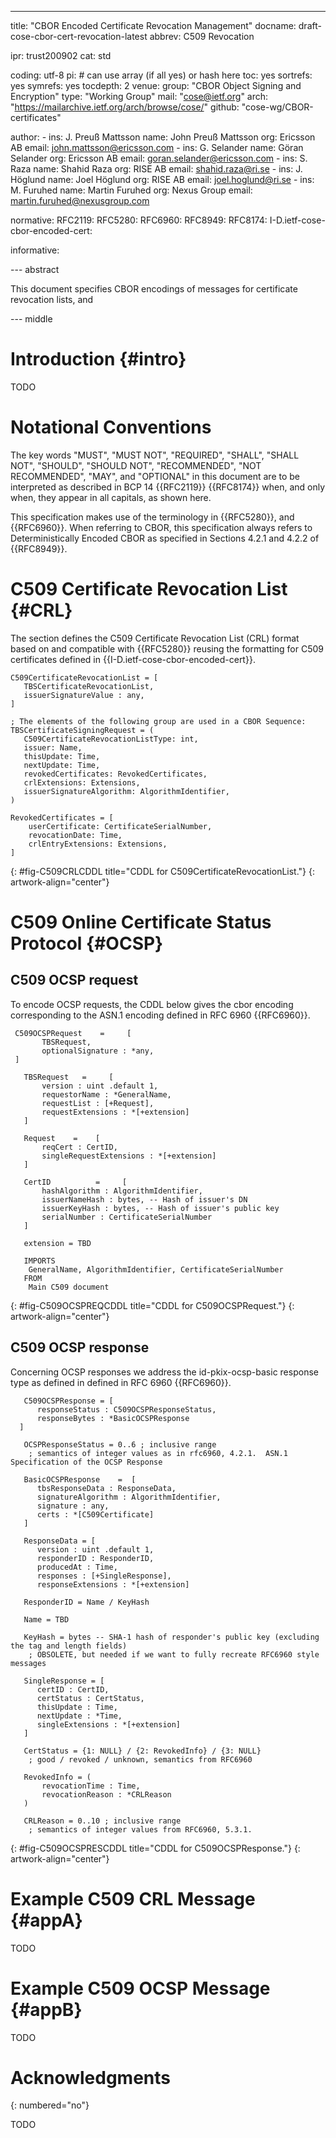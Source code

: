---
title: "CBOR Encoded Certificate Revocation Management"
docname: draft-cose-cbor-cert-revocation-latest
abbrev: C509 Revocation

ipr: trust200902
cat: std

coding: utf-8
pi: # can use array (if all yes) or hash here
  toc: yes
  sortrefs: yes
  symrefs: yes
  tocdepth: 2
venue:
  group: "CBOR Object Signing and Encryption"
  type: "Working Group"
  mail: "cose@ietf.org"
  arch: "https://mailarchive.ietf.org/arch/browse/cose/"
  github: "cose-wg/CBOR-certificates"

author:
      -
        ins: J. Preuß Mattsson
        name: John Preuß Mattsson
        org: Ericsson AB
        email: john.mattsson@ericsson.com
      -
        ins: G. Selander
        name: Göran Selander
        org: Ericsson AB
        email: goran.selander@ericsson.com
      -
        ins: S. Raza
        name: Shahid Raza
        org: RISE AB
        email: shahid.raza@ri.se
      -
        ins: J. Höglund
        name: Joel Höglund
        org: RISE AB
        email: joel.hoglund@ri.se
      -
        ins: M. Furuhed
        name: Martin Furuhed
        org: Nexus Group
        email: martin.furuhed@nexusgroup.com


normative:
  RFC2119:
  RFC5280:
  RFC6960:
  RFC8949:
  RFC8174:
  I-D.ietf-cose-cbor-encoded-cert:

informative:


--- abstract

This document specifies CBOR encodings of messages for certificate revocation lists, and 

--- middle

# Introduction {#intro}

TODO

# Notational Conventions

The key words "MUST", "MUST NOT", "REQUIRED", "SHALL", "SHALL NOT", "SHOULD", "SHOULD NOT", "RECOMMENDED", "NOT RECOMMENDED", "MAY", and "OPTIONAL" in this document are to be interpreted as described in BCP 14 {{RFC2119}} {{RFC8174}} when, and only when, they appear in all capitals, as shown here.

This specification makes use of the terminology in {{RFC5280}}, and {{RFC6960}}. When referring to CBOR, this specification always refers to Deterministically Encoded CBOR as specified in Sections 4.2.1 and 4.2.2 of {{RFC8949}}.

# C509 Certificate Revocation List {#CRL}

The section defines the C509 Certificate Revocation List (CRL) format based on and compatible with {{RFC5280}} reusing the formatting for C509 certificates defined in {{I-D.ietf-cose-cbor-encoded-cert}}.

~~~~~~~~~~~ CDDL
C509CertificateRevocationList = [
   TBSCertificateRevocationList,
   issuerSignatureValue : any,
]

; The elements of the following group are used in a CBOR Sequence:
TBSCertificateSigningRequest = (
   C509CertificateRevocationListType: int,
   issuer: Name,
   thisUpdate: Time,
   nextUpdate: Time,
   revokedCertificates: RevokedCertificates,
   crlExtensions: Extensions,
   issuerSignatureAlgorithm: AlgorithmIdentifier,
)

RevokedCertificates = [
    userCertificate: CertificateSerialNumber,
    revocationDate: Time,
    crlEntryExtensions: Extensions,
]
~~~~~~~~~~~
{: #fig-C509CRLCDDL title="CDDL for C509CertificateRevocationList."}
{: artwork-align="center"}

# C509 Online Certificate Status Protocol {#OCSP}

## C509 OCSP request

To encode OCSP requests, the CDDL below gives the cbor encoding corresponding to the ASN.1 encoding defined in RFC 6960 {{RFC6960}}.

~~~~~~~~~~~ CDDL
 C509OCSPRequest    =     [
       TBSRequest,
       optionalSignature : *any, 
 ]

   TBSRequest   =     [
       version : uint .default 1,
       requestorName : *GeneralName,
       requestList : [+Request],
       requestExtensions : *[+extension]
   ]

   Request    =    [
       reqCert : CertID,
       singleRequestExtensions : *[+extension]
   ]

   CertID          =     [
       hashAlgorithm : AlgorithmIdentifier,
       issuerNameHash : bytes, -- Hash of issuer's DN
       issuerKeyHash : bytes, -- Hash of issuer's public key
       serialNumber : CertificateSerialNumber 
   ]

   extension = TBD

   IMPORTS
	GeneralName, AlgorithmIdentifier, CertificateSerialNumber
   FROM	
	Main C509 document
~~~~~~~~~~~
{: #fig-C509OCSPREQCDDL title="CDDL for C509OCSPRequest."}
{: artwork-align="center"}

## C509 OCSP response

Concerning OCSP responses we address the id-pkix-ocsp-basic response type as defined in defined in RFC 6960 {{RFC6960}}.

~~~~~~~~~~~ CDDL
   C509OCSPResponse = [
      responseStatus : C509OCSPResponseStatus,
      responseBytes : *BasicOCSPResponse
  ]

   OCSPResponseStatus = 0..6 ; inclusive range
	; semantics of integer values as in rfc6960, 4.2.1.  ASN.1 Specification of the OCSP Response

   BasicOCSPResponse    =  [
      tbsResponseData : ResponseData,
      signatureAlgorithm : AlgorithmIdentifier,
      signature : any,
      certs : *[C509Certificate]
   ]
   
   ResponseData = [
      version : uint .default 1,
      responderID : ResponderID,
      producedAt : Time,
      responses : [+SingleResponse],
      responseExtensions : *[+extension]

   ResponderID = Name / KeyHash

   Name = TBD

   KeyHash = bytes -- SHA-1 hash of responder's public key (excluding the tag and length fields)
	; OBSOLETE, but needed if we want to fully recreate RFC6960 style messages

   SingleResponse = [
      certID : CertID,
      certStatus : CertStatus,
      thisUpdate : Time,
      nextUpdate : *Time,
      singleExtensions : *[+extension]
   ]

   CertStatus = {1: NULL} / {2: RevokedInfo} / {3: NULL}
	; good / revoked / unknown, semantics from RFC6960 

   RevokedInfo = (
       revocationTime : Time,
       revocationReason : *CRLReason 
   )
   
   CRLReason = 0..10 ; inclusive range
	; semantics of integer values from RFC6960, 5.3.1.
~~~~~~~~~~~
{: #fig-C509OCSPRESCDDL title="CDDL for C509OCSPResponse."}
{: artwork-align="center"}

# Example C509 CRL Message {#appA}
TODO

# Example C509 OCSP Message {#appB}
TODO

# Acknowledgments
{: numbered="no"}

TODO
